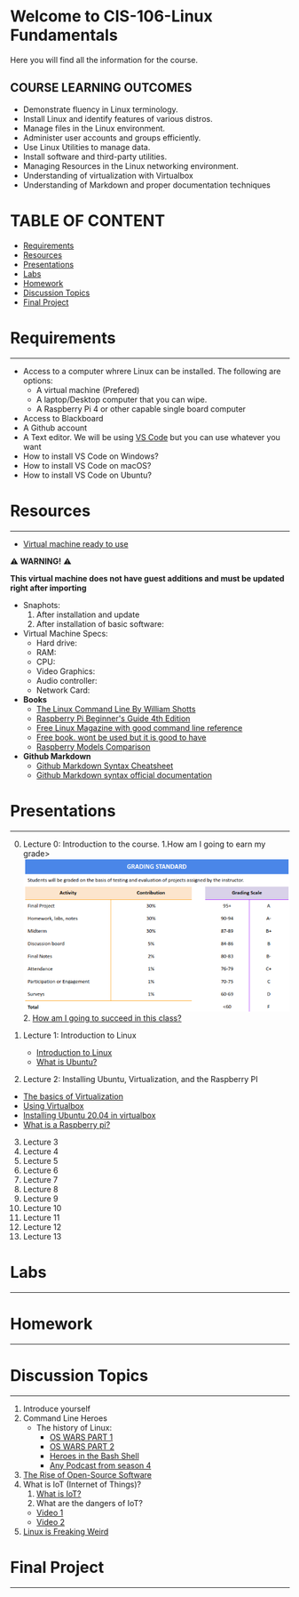 # Welcome to CIS-106-Linux Fundamentals
Here you will find all the information for the course.

## COURSE LEARNING OUTCOMES 
* Demonstrate fluency in Linux terminology.
* Install Linux and identify features of various distros.
* Manage files in the Linux environment.
* Administer user accounts and groups efficiently.
* Use Linux Utilities to manage data.
* Install software and third-party utilities.
* Managing Resources in the Linux networking environment.
* Understanding of virtualization with Virtualbox
* Understanding of Markdown and proper documentation techniques

# TABLE OF CONTENT
  - [Requirements](#requirements)
  - [Resources](#resources)
  - [Presentations](#presentations)
  - [Labs](#labs)
  - [Homework](#homework)
  - [Discussion Topics](#discussion-topics)
  - [Final Project](#final-project)
# Requirements
---
* Access to a computer whrere Linux can be installed. The following are options:
  * A virtual machine (Prefered)
  * A laptop/Desktop computer that you can wipe.
  * A Raspberry Pi 4 or other capable single board computer
* Access to Blackboard
* A Github account
* A Text editor. We will be using [VS Code](https://code.visualstudio.com/) but you can use whatever you want
* How to install VS Code on Windows?
* How to install VS Code on macOS?
* How to install VS Code on Ubuntu?

# Resources
---
* [Virtual machine ready to use](https://linkhere.com)

:warning: **WARNING!** :warning:

 **This virtual machine does not have guest additions and must be updated right after importing** <br>
  * Snaphots:
    1. After installation and update
    2. After installation of basic software:
  * Virtual Machine Specs:
    * Hard drive:
    * RAM:
    * CPU:
    * Video Graphics:
    * Audio controller:
    * Network Card:
* **Books** 
  * [The Linux Command Line By William Shotts](https://bit.ly/34Og1Bp)
  * [Raspberry Pi Beginner's Guide 4th Edition](http://bit.ly/34QaA4O) 
  * [Free Linux Magazine with good command line reference](https://www.raspberrypi.org/magpi-issues/Essentials_Bash_v2.pdf)
  * [Free book. wont be used but it is good to have](http://www.it-docs.net/ddata/900.pdf)
  * [Raspberry Models Comparison](https://socialcompare.com/en/comparison/raspberrypi-models-comparison)
* **Github Markdown**
  * [Github Markdown Syntax Cheatsheet](https://guides.github.com/pdfs/markdown-cheatsheet-online.pdf)
  * [Github Markdown syntax official documentation](http://bit.ly/3pvKZpE) 
 
# Presentations
---
0. Lecture 0: Introduction to the course. 
   1.How am I going to earn my grade><br> 
   ![img](imgs/GradingTable.png)
   2. [How am I going to succeed in this class?](http://bit.ly/3pqo3bw)
1. Lecture 1: Introduction to Linux
   * [Introduction to Linux](http://bit.ly/3hmdLX6)
   * [What is Ubuntu?](http://bit.ly/2JrgKkA)

2. Lecture 2: Installing Ubuntu, Virtualization, and the Raspberry PI
* [The basics of Virtualization](http://bit.ly/2KIAlNA)
* [Using Virtualbox](http://bit.ly/3hk03nI)
* [Installing Ubuntu 20.04 in virtualbox](http://bit.ly/2WR4i0o)
* [What is a Raspberry pi?](http://bit.ly/3nXAP0P)

3. Lecture 3
4. Lecture 4
5. Lecture 5
6. Lecture 6
7. Lecture 7
8. Lecture 8
9.  Lecture 9
10. Lecture 10
11. Lecture 11
12. Lecture 12
13. Lecture 13

# Labs
---

# Homework
---

# Discussion Topics
---
1. Introduce yourself
2. Command Line Heroes
   * The history of Linux: 
     * [OS WARS PART 1](https://www.redhat.com/en/command-line-heroes/season-1/os-wars-part-1)
     * [OS WARS PART 2](https://www.redhat.com/en/command-line-heroes/season-1/os-wars-part-2-rise-of-linux)
     * [Heroes in the Bash Shell](https://www.redhat.com/en/command-line-heroes/season-3/heroes-in-a-bash-shell)
     * [Any Podcast from season 4](https://www.redhat.com/en/command-line-heroes/season-4)
3. [The Rise of Open-Source Software](https://www.youtube.com/watch?v=SpeDK1TPbew)
4. What is IoT (Internet of Things)?
   1. [What is IoT?](https://www.youtube.com/watch?v=6mBO2vqLv38)
   2. What are the dangers of IoT?
   * [Video 1](https://www.youtube.com/watch?v=vgoX_m6Mkko)
   * [Video 2](https://www.youtube.com/watch?v=pGtnC1jKpMg)     
5. [Linux is Freaking Weird](https://www.youtube.com/watch?v=xPbAXKMCDkY)


# Final Project
---
